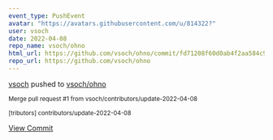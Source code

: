 ```yaml
---
event_type: PushEvent
avatar: "https://avatars.githubusercontent.com/u/814322?"
user: vsoch
date: 2022-04-08
repo_name: vsoch/ohno
html_url: https://github.com/vsoch/ohno/commit/fd71208f60d0ab4f2aa584c9c70bf33bde7bd0f5
repo_url: https://github.com/vsoch/ohno
---
```


<a href='https://github.com/vsoch' target='_blank'>vsoch</a> pushed to <a href='https://github.com/vsoch/ohno' target='_blank'>vsoch/ohno</a>

<small>Merge pull request #1 from vsoch/contributors/update-2022-04-08

[tributors] contributors/update-2022-04-08</small>

<a href='https://github.com/vsoch/ohno/commit/fd71208f60d0ab4f2aa584c9c70bf33bde7bd0f5' target='_blank'>View Commit</a>